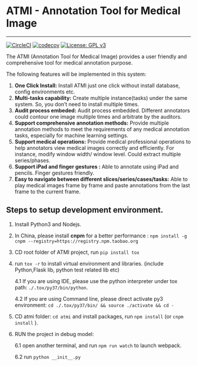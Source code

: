 # ATMI - Annotation Tool for Medical Image 
--------------------------------------

[![CircleCI](https://circleci.com/gh/tommy-qichang/ATMI/tree/master.svg?style=shield)](https://circleci.com/gh/tommy-qichang/ATMI/tree/master)
[![codecov](https://codecov.io/gh/tommy-qichang/ATMI/branch/master/graph/badge.svg)](https://codecov.io/gh/tommy-qichang/ATMI)
[![License: GPL v3](https://img.shields.io/badge/License-GPLv3-blue.svg)](https://www.gnu.org/licenses/gpl-3.0)

The ATMI (Annotation Tool for Medical Image) provides a user friendly and comprehensive tool for medical annotation purpose. 

The following features will be implemented in this system:

1.	**One Click Install:** Install ATMI just one click without install database, config environments etc. 
2.	**Multi-tasks capability:** Create multiple instance(tasks) under the same system. So, you don’t need to install multiple times.
3.	**Audit process embeded:** Audit process embedded. Different annotators could contour one image multiple times and arbitrate by the auditors.
4.	**Support comprehensive annotation methods:** Provide multiple annotation methods to meet the requirements of any medical annotation tasks, especially for machine learning settings. 
5.	**Support medical operations:** Provide medical professional operations to help annotators view medical images correctly and efficiently. For instance, modify window width/ window level. Could extract multiple series/phases.
6.	**Support iPad and finger gestures :** Able to annotate using iPad and pencils. Finger gestures friendly.
7.	**Easy to navigate between different slices/series/cases/tasks:** Able to play medical images frame by frame and paste annotations from the last frame to the current frame.


## Steps to setup development environment.

1. Install Python3 and Nodejs.
2. In China, please install **cnpm** for a better performance : `npm install -g cnpm --registry=https://registry.npm.taobao.org`
3. CD root folder of ATMI project, run `pip install tox`
4. run `tox -r` to install virtual environment and libraries. (include Python,Flask lib, python test related lib etc)

    4.1 If you are using IDE, please use the python interpreter under tox path: `./.tox/py37/bin/python`.
    
    4.2 If you are using Command line, please direct activate py3 environment: `cd ./.tox/py37/bin/ && source ./activate && cd -`
    
    
5. CD atmi folder: `cd atmi` and install packages, run `npm install` (or `cnpm install` ).
6. RUN the project in debug model:

    6.1 open another terminal, and run `npm run watch` to launch webpack. 
    
    6.2 run `python __init__.py`


    